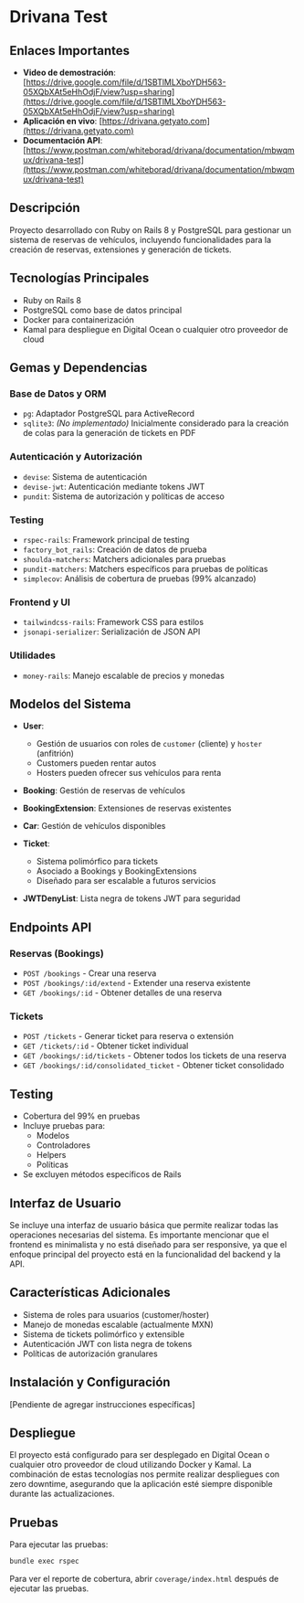 # Drivana Test

## Enlaces Importantes
- **Video de demostración**: [https://drive.google.com/file/d/1SBTlMLXboYDH563-05XQbXAt5eHhOdjF/view?usp=sharing](https://drive.google.com/file/d/1SBTlMLXboYDH563-05XQbXAt5eHhOdjF/view?usp=sharing)
- **Aplicación en vivo**: [https://drivana.getyato.com](https://drivana.getyato.com)
- **Documentación API**: [https://www.postman.com/whiteborad/drivana/documentation/mbwqmux/drivana-test](https://www.postman.com/whiteborad/drivana/documentation/mbwqmux/drivana-test)

## Descripción
Proyecto desarrollado con Ruby on Rails 8 y PostgreSQL para gestionar un sistema de reservas de vehículos, incluyendo funcionalidades para la creación de reservas, extensiones y generación de tickets.

## Tecnologías Principales
- Ruby on Rails 8
- PostgreSQL como base de datos principal
- Docker para containerización
- Kamal para despliegue en Digital Ocean o cualquier otro proveedor de cloud

## Gemas y Dependencias
### Base de Datos y ORM
- `pg`: Adaptador PostgreSQL para ActiveRecord
- `sqlite3`: *(No implementado)* Inicialmente considerado para la creación de colas para la generación de tickets en PDF

### Autenticación y Autorización
- `devise`: Sistema de autenticación
- `devise-jwt`: Autenticación mediante tokens JWT
- `pundit`: Sistema de autorización y políticas de acceso

### Testing
- `rspec-rails`: Framework principal de testing
- `factory_bot_rails`: Creación de datos de prueba
- `shoulda-matchers`: Matchers adicionales para pruebas
- `pundit-matchers`: Matchers específicos para pruebas de políticas
- `simplecov`: Análisis de cobertura de pruebas (99% alcanzado)

### Frontend y UI
- `tailwindcss-rails`: Framework CSS para estilos
- `jsonapi-serializer`: Serialización de JSON API

### Utilidades
- `money-rails`: Manejo escalable de precios y monedas

## Modelos del Sistema
- **User**: 
  - Gestión de usuarios con roles de `customer` (cliente) y `hoster` (anfitrión)
  - Customers pueden rentar autos
  - Hosters pueden ofrecer sus vehículos para renta

- **Booking**: Gestión de reservas de vehículos

- **BookingExtension**: Extensiones de reservas existentes

- **Car**: Gestión de vehículos disponibles

- **Ticket**: 
  - Sistema polimórfico para tickets
  - Asociado a Bookings y BookingExtensions
  - Diseñado para ser escalable a futuros servicios

- **JWTDenyList**: Lista negra de tokens JWT para seguridad

## Endpoints API

### Reservas (Bookings)
- `POST /bookings` - Crear una reserva
- `POST /bookings/:id/extend` - Extender una reserva existente
- `GET /bookings/:id` - Obtener detalles de una reserva

### Tickets
- `POST /tickets` - Generar ticket para reserva o extensión
- `GET /tickets/:id` - Obtener ticket individual
- `GET /bookings/:id/tickets` - Obtener todos los tickets de una reserva
- `GET /bookings/:id/consolidated_ticket` - Obtener ticket consolidado

## Testing
- Cobertura del 99% en pruebas
- Incluye pruebas para:
  - Modelos
  - Controladores
  - Helpers
  - Políticas
- Se excluyen métodos específicos de Rails

## Interfaz de Usuario
Se incluye una interfaz de usuario básica que permite realizar todas las operaciones necesarias del sistema. Es importante mencionar que el frontend es minimalista y no está diseñado para ser responsive, ya que el enfoque principal del proyecto está en la funcionalidad del backend y la API.

## Características Adicionales
- Sistema de roles para usuarios (customer/hoster)
- Manejo de monedas escalable (actualmente MXN)
- Sistema de tickets polimórfico y extensible
- Autenticación JWT con lista negra de tokens
- Políticas de autorización granulares

## Instalación y Configuración
[Pendiente de agregar instrucciones específicas]

## Despliegue
El proyecto está configurado para ser desplegado en Digital Ocean o cualquier otro proveedor de cloud utilizando Docker y Kamal. La combinación de estas tecnologías nos permite realizar despliegues con zero downtime, asegurando que la aplicación esté siempre disponible durante las actualizaciones.

## Pruebas
Para ejecutar las pruebas:
```bash
bundle exec rspec
```

Para ver el reporte de cobertura, abrir `coverage/index.html` después de ejecutar las pruebas.
